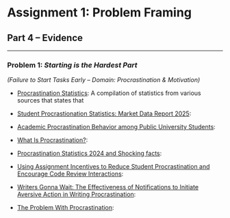 # Assignment 1: Problem Framing  
## Part 4 – Evidence

--- 

### Problem 1: *Starting is the Hardest Part*  
*(Failure to Start Tasks Early – Domain: Procrastination & Motivation)*

- [Procrastination Statistics](https://zipdo.co/procrastination-statistics/): A compilation of statistics from various sources that states that  


- [Student Procrastionation Statistics: Market Data Report 2025](https://worldmetrics.org/procrastination-statistics/): 


- [Academic Procrastination Behavior among Public University Students](https://onlinelibrary.wiley.com/doi/full/10.1155/2022/1277866):


- [What Is Procrastination?](https://www.verywellmind.com/the-psychology-of-procrastination-2795944):


- [Procrastination Statistics 2024 and Shocking facts](https://mccagues.com/procrastination-statistics):


- [Using Assignment Incentives to Reduce Student Procrastination and Encourage Code Review Interactions](https://arxiv.org/abs/2311.15125):


- [Writers Gonna Wait: The Effectiveness of Notifications to Initiate Aversive Action in Writing Procrastination](https://arxiv.org/abs/2101.10191):


- [The Problem With Procrastination](https://www.reddit.com/r/college/comments/1fotxvp/the_problem_with_procrastination/):

